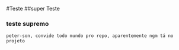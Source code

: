 #Teste
##super Teste
### teste supremo

```
peter-son, convide todo mundo pro repo, aparentemente ngm tá no projeto
```
